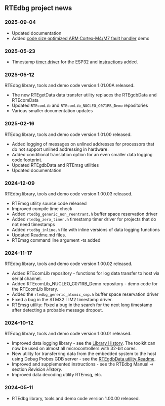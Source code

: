 ## **RTEdbg project news**

### 2025-09-04
* Updated documentation
* Added [code size optimized ARM Cortex-M4/M7 fault handler](https://github.com/RTEdbg/RTEdbgDemo/blob/master/STM32L433/RTEdbg/Demo_code/Simple_Cortex_M4-M7_fault_handler.md) demo

### 2025-05-23
* Timestamp [timer driver](https://github.com/RTEdbg/RTElib/tree/master/Portable/Timer/ESP32/rtedbg_timer_esp32.h) for the ESP32 and [instructions](https://github.com/RTEdbg/RTElib/tree/master/Portable/Timer/ESP32/Readme.md) added.

### 2025-05-12
RTEdbg library, tools and demo code version 1.01.00A released.
* The new RTEgetData data transfer utility replaces the RTEgdbData and RTEcomData
* Updated `RTEcomLib` and `RTEcomLib_NUCLEO_C071RB_Demo` repositories
* Various smaller documentation updates

### 2025-02-16
RTEdbg library, tools and demo code version 1.01.00 released.
* Added logging of messages on unlined addresses for processors that do not support unlined addressing in hardware.
* Added conditional translation option for an even smaller data logging code footprint.
* Updated RTEgdbData and RTEmsg utilities
* Updated documentation

### 2024-12-09
RTEdbg library, tools and demo code version 1.00.03 released.
* RTEmsg utility source code released
* Improved compile time check
* Added `rtedbg_generic_non_reentrant.h` buffer space reservation driver
* Added `rtedbg_zero_timer.h` timestamp timer driver for projects that do not need timestamps
* Added `rtedbg_inline.h` file with inline versions of data logging functions
* Updated Readme.md files.
* RTEmsg command line argument -ts added

### 2024-11-17
RTEdbg library, tools and demo code version 1.00.02 released.
* Added RTEcomLib repository - functions for log data transfer to host via serial channel.
* Added RTEcomLib_NUCLEO_C071RB_Demo repository - demo code for the RTEcomLib library.
* Added the `rtedbg_generic_atomic_smp.h` buffer space reservation driver
* Fixed a bug in the STM32 TIM2 timestamp driver.
* RTEmsg utility: Fixed a bug in the search for the next long timestamp after detecting a probable message dropout.

### 2024-10-12
RTEdbg library, tools and demo code version 1.00.01 released.
* Improved data logging library - see the [Library History](https://github.com/RTEdbg/RTElib/blob/master/History.md). The toolkit can now be used on almost all microcontrollers with 32-bit cores.
* New utility for transferring data from the embedded system to the host using Debug Probes GDB server - see the [RTEgdbData utility Readme](https://github.com/RTEdbg/RTEgdbData/blob/master/Readme.md).
* Improved and supplemented instructions - see the RTEdbg Manual &rarr; section *Revision History*.
* Improved data decoding utility RTEmsg, etc.

### 2024-05-11
* RTEdbg library, tools and demo code version 1.00.00 released.
